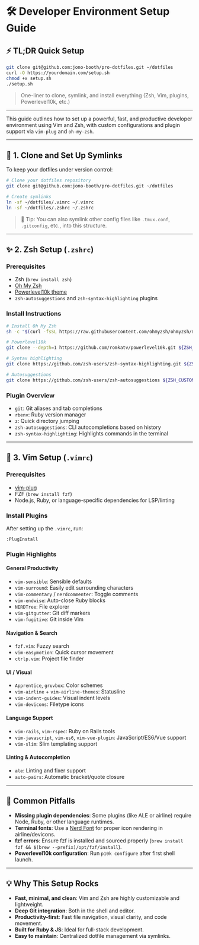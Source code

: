 # 🛠️ Developer Environment Setup Guide

## ⚡ TL;DR Quick Setup

```bash
git clone git@github.com:jono-booth/pro-dotfiles.git ~/dotfiles
curl -O https://yourdomain.com/setup.sh
chmod +x setup.sh
./setup.sh
```

> One-liner to clone, symlink, and install everything (Zsh, Vim, plugins, Powerlevel10k, etc.)

---

This guide outlines how to set up a powerful, fast, and productive developer environment using Vim and Zsh, with custom configurations and plugin support via `vim-plug` and `oh-my-zsh`.

---

## 📁 1. Clone and Set Up Symlinks

To keep your dotfiles under version control:

```bash
# Clone your dotfiles repository
git clone git@github.com:jono-booth/pro-dotfiles.git ~/dotfiles

# Create symlinks
ln -sf ~/dotfiles/.vimrc ~/.vimrc
ln -sf ~/dotfiles/.zshrc ~/.zshrc
```

> 🔁 Tip: You can also symlink other config files like `.tmux.conf`, `.gitconfig`, etc., into this structure.

---

## ✨ 2. Zsh Setup (`.zshrc`)

### Prerequisites

- Zsh (`brew install zsh`)
- [Oh My Zsh](https://ohmyz.sh/)
- [Powerlevel10k theme](https://github.com/romkatv/powerlevel10k)
- `zsh-autosuggestions` and `zsh-syntax-highlighting` plugins

### Install Instructions

```bash
# Install Oh My Zsh
sh -c "$(curl -fsSL https://raw.githubusercontent.com/ohmyzsh/ohmyzsh/master/tools/install.sh)"

# Powerlevel10k
git clone --depth=1 https://github.com/romkatv/powerlevel10k.git ${ZSH_CUSTOM:-~/.oh-my-zsh/custom}/themes/powerlevel10k

# Syntax highlighting
git clone https://github.com/zsh-users/zsh-syntax-highlighting.git ${ZSH_CUSTOM:-~/.oh-my-zsh/custom}/plugins/zsh-syntax-highlighting

# Autosuggestions
git clone https://github.com/zsh-users/zsh-autosuggestions ${ZSH_CUSTOM:-~/.oh-my-zsh/custom}/plugins/zsh-autosuggestions
```

### Plugin Overview

- `git`: Git aliases and tab completions
- `rbenv`: Ruby version manager
- `z`: Quick directory jumping
- `zsh-autosuggestions`: CLI autocompletions based on history
- `zsh-syntax-highlighting`: Highlights commands in the terminal

---

## 🧠 3. Vim Setup (`.vimrc`)

### Prerequisites

- [vim-plug](https://github.com/junegunn/vim-plug)
- FZF (`brew install fzf`)
- Node.js, Ruby, or language-specific dependencies for LSP/linting

### Install Plugins

After setting up the `.vimrc`, run:

```vim
:PlugInstall
```

### Plugin Highlights

#### General Productivity

- `vim-sensible`: Sensible defaults
- `vim-surround`: Easily edit surrounding characters
- `vim-commentary` / `nerdcommenter`: Toggle comments
- `vim-endwise`: Auto-close Ruby blocks
- `NERDTree`: File explorer
- `vim-gitgutter`: Git diff markers
- `vim-fugitive`: Git inside Vim

#### Navigation & Search

- `fzf.vim`: Fuzzy search
- `vim-easymotion`: Quick cursor movement
- `ctrlp.vim`: Project file finder

#### UI / Visual

- `Apprentice`, `gruvbox`: Color schemes
- `vim-airline` + `vim-airline-themes`: Statusline
- `vim-indent-guides`: Visual indent levels
- `vim-devicons`: Filetype icons

#### Language Support

- `vim-rails`, `vim-rspec`: Ruby on Rails tools
- `vim-javascript`, `vim-es6`, `vim-vue-plugin`: JavaScript/ES6/Vue support
- `vim-slim`: Slim templating support

#### Linting & Autocompletion

- `ale`: Linting and fixer support
- `auto-pairs`: Automatic bracket/quote closure

---

## 🚧 Common Pitfalls

- **Missing plugin dependencies**: Some plugins (like ALE or airline) require Node, Ruby, or other language runtimes.
- **Terminal fonts**: Use a [Nerd Font](https://www.nerdfonts.com/) for proper icon rendering in airline/devicons.
- **fzf errors**: Ensure fzf is installed and sourced properly (`brew install fzf && $(brew --prefix)/opt/fzf/install`).
- **Powerlevel10k configuration**: Run `p10k configure` after first shell launch.

---

## 💡 Why This Setup Rocks

- **Fast, minimal, and clean**: Vim and Zsh are highly customizable and lightweight.
- **Deep Git integration**: Both in the shell and editor.
- **Productivity-first**: Fast file navigation, visual clarity, and code movement.
- **Built for Ruby & JS**: Ideal for full-stack development.
- **Easy to maintain**: Centralized dotfile management via symlinks.
